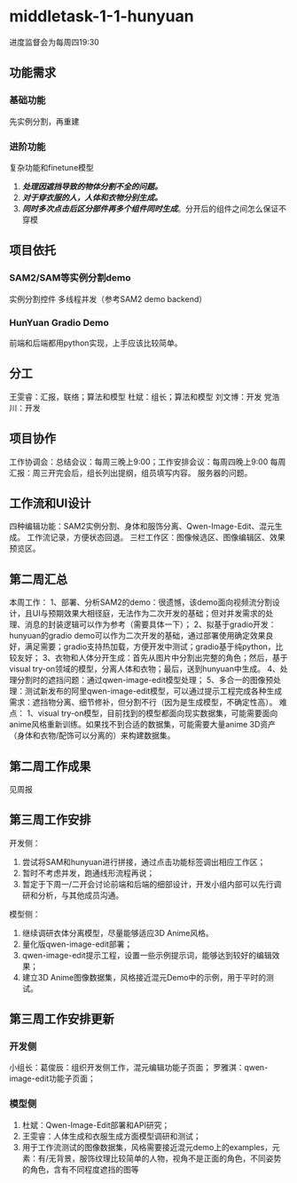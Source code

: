 # middletask-1-1-hunyuan
 进度监督会为每周四19:30
## 功能需求
### 基础功能
先实例分割，再重建
### 进阶功能
复杂功能和finetune模型
1. ***处理因遮挡导致的物体分割不全的问题。***
2. ***对于穿衣服的人，人体和衣物分别生成。***
3. ***同时多次点击后区分部件再多个组件同时生成***。分开后的组件之间怎么保证不穿模
## 项目依托
### SAM2/SAM等实例分割demo
实例分割控件
多线程并发（参考SAM2 demo backend）
### HunYuan Gradio Demo
前端和后端都用python实现，上手应该比较简单。
## 分工
王雯睿：汇报，联络；算法和模型
杜斌：组长；算法和模型
刘文博：开发
党浩川：开发
## 项目协作
工作协调会：总结会议：每周三晚上9:00；工作安排会议：每周四晚上9:00
每周汇报：周三开完会后，组长列出提纲，组员填写内容。
服务器的问题。
## 工作流和UI设计
四种编辑功能：SAM2实例分割、身体和服饰分离、Qwen-Image-Edit、混元生成。
工作流记录，方便状态回退。
三栏工作区：图像候选区、图像编辑区、效果预览区。
## 第二周汇总
本周工作：
1、部署、分析SAM2的demo：很遗憾，该demo面向视频流分割设计，且UI与预期效果大相径庭，无法作为二次开发的基础；但对并发需求的处理、消息的封装逻辑可以作为参考（需要具体一下）；
2、拟基于gradio开发：hunyuan的gradio demo可以作为二次开发的基础，通过部署使用确定效果良好，满足需要；gradio支持热加载，方便开发中测试；gradio基于纯python，比较友好；
3、衣物和人体分开生成：首先从图片中分割出完整的角色；然后，基于visual try-on领域的模型，分离人体和衣物；最后，送到hunyuan中生成。
4、处理分割时的遮挡问题：通过qwen-image-edit模型处理；
5、多合一的图像预处理：测试新发布的阿里qwen-image-edit模型，可以通过提示工程完成各种生成需求：遮挡物分离、细节修补，但分割不行（因为是生成模型，不确定性高）。
难点：
1、visual try-on模型，目前找到的模型都面向现实数据集，可能需要面向anime风格重新训练。如果找不到合适的数据集，可能需要大量anime 3D资产（身体和衣物/配饰可以分离的）来构建数据集。
## 第二周工作成果
见周报
## 第三周工作安排
开发侧：
1. 尝试将SAM和hunyuan进行拼接，通过点击功能标签调出相应工作区；
2. 暂时不考虑并发，跑通线形流程再说；
3. 暂定于下周一/二开会讨论前端和后端的细部设计，开发小组内部可以先行调研和分析，与其他成员沟通。

模型侧：
1. 继续调研衣体分离模型，尽量能够适应3D Anime风格。
2. 量化版qwen-image-edit部署；
3. qwen-image-edit提示工程，设置一些示例提示词，能够达到较好的编辑效果；
4. 建立3D Anime图像数据集，风格接近混元Demo中的示例，用于平时的测试。
## 第三周工作安排更新
### 开发侧
小组长：葛俊辰：组织开发侧工作，混元编辑功能子页面；
罗雅淇：qwen-image-edit功能子页面；

### 模型侧
1. 杜斌：Qwen-Image-Edit部署和API研究；
2. 王雯睿：人体生成和衣服生成方面模型调研和测试；
3. 用于工作流测试的图像数据集，风格需要接近混元demo上的examples，元素：有/无背景，服饰纹理比较简单的人物，视角不是正面的角色，不同姿势的角色，含有不同程度遮挡的图等